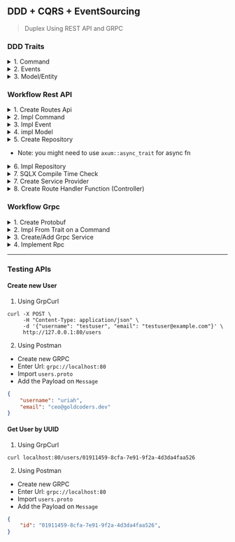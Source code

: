 ## DDD + CQRS + EventSourcing 

> Duplex Using REST API and GRPC

### DDD Traits
<details>
<summary>1. Command</summary>

<br>

```rust
use serde::{de::DeserializeOwned};

#[allow(dead_code)]
pub trait Command: DeserializeOwned {}
```

</details>

<details>
<summary>2. Events</summary>

<br>

```rust
use serde::{de::DeserializeOwned, ser::Serialize};

#[allow(dead_code)]
pub trait Event: DeserializeOwned + Serialize + Unpin + Send + Sync + 'static {}
```

</details>

<details>
<summary>3. Model/Entity</summary>

<br>

```rust
use serde::{de::DeserializeOwned, ser::Serialize};

#[allow(dead_code)]
pub trait Model: Serialize + DeserializeOwned + Unpin + Send + Sync + 'static {}
```

</details>


### Workflow Rest API

<details>
<summary>1. Create Routes Api</summary>

<br>

```rust
pub enum Api {
    CreateUser,
    GetUser,
}

impl From<Api> for &'static str {
    fn from(value: Api) -> Self {
        match value {
            Api::CreateUser => "/users",
            Api::GetUser => "/users/:id",
        }
    }
}
```

</details>


<details>
<summary>2. Impl Command</summary>

<br>

```rust
use serde::Deserialize;

use crate::domain::Command;

#[derive(Deserialize, Debug)]
pub struct CreateUser {
    pub username: String,
    pub email: String,
}

impl Command for CreateUser {}
```

</details>


<details>
<summary>3. Impl Event</summary>

<br>

```rust
use serde::{Deserialize, Serialize};
use uuid::Uuid;

use crate::domain::Event;

#[derive(Serialize, Deserialize, Debug)]
pub struct UserCreated {
    pub id: Uuid,
    pub username: String,
    pub email: String,
}
impl Event for UserCreated {}
```

</details>



<details>
<summary>4. impl Model</summary>

<br>

```rust
use serde::{Deserialize, Serialize};
use uuid::Uuid;

use crate::domain::Model;

#[derive(Serialize, Deserialize, Debug)]
pub struct User {
    pub id: Uuid,
    pub username: String,
    pub email: String,
}

impl Model for User {}

```

</details>



<details>
<summary>5. Create Repository</summary>

<br>

```rust
use axum::async_trait;
use uuid::Uuid;

use crate::{
    events::UserCreated,
    models::{self},
};

#[async_trait]
pub trait UserRepository {
    async fn save_user(&self, user: models::User) -> Result<(), sqlx::Error>;
    async fn save_event(&self, event: UserCreated) -> Result<(), sqlx::Error>;
    async fn find_user_by_id(&self, id: Uuid) -> Result<Option<models::User>, sqlx::Error>;
}
```

</details>

- Note: you might need to use `axum::async_trait` for async fn

<details>
<summary>6. Impl Repository</summary>

<br>

```rust
use axum::async_trait;
use sqlx::{Pool, Postgres};
use uuid::Uuid;

use crate::{events::UserCreated, models, repositories::UserRepository};

#[derive(Clone)]
pub struct PgPool {
    db: Pool<Postgres>,
}

impl PgPool {
    pub fn new(db: Pool<Postgres>) -> Self {
        Self { db }
    }
}

#[async_trait]
impl UserRepository for PgPool {
    async fn save_user(&self, user: models::User) -> Result<(), sqlx::Error> {
        sqlx::query!(
            "INSERT INTO users (id,username,email) VALUES ($1,$2,$3)",
            user.id,
            &user.username,
            &user.email,
        )
        .execute(&self.db)
        .await?;
        Ok(())
    }

    async fn save_event(&self, event: UserCreated) -> Result<(), sqlx::Error> {
        let payload = serde_json::to_value(&event).unwrap();
        sqlx::query!(
            "INSERT INTO events (id,payload) VALUES ($1,$2)",
            Uuid::now_v7(),
            payload
        )
        .execute(&self.db)
        .await?;
        Ok(())
    }

    async fn find_user_by_id(&self, id: Uuid) -> Result<Option<models::User>, sqlx::Error> {
        sqlx::query_as!(models::User, "SELECT * from users WHERE id = $1", id)
            .fetch_optional(&self.db)
            .await
    }
}
```

</details>

<details><summary>7. SQLX Compile Time Check</summary> 

<br>

Note: This is only required if we use `query!` and `query_as!` macro.

```rust
cargo sqlx prepare
```

</details>


<details>
<summary>7. Create Service Provider</summary>

<br>

```rust
use uuid::Uuid;

use crate::{
    commands::CreateUser,
    db,
    events::UserCreated,
    models::{self},
    repositories::UserRepository,
};

#[derive(Clone)]
pub struct UserService {
    pub repo: db::PgPool,
}

impl UserService {
    pub fn new(repo: db::PgPool) -> Self {
        Self { repo }
    }

    pub async fn handle_create_user(&self, cmd: CreateUser) -> Result<(), sqlx::Error> {
        let user = models::User {
            id: Uuid::now_v7(),
            username: cmd.username,
            email: cmd.email,
        };

        let event = UserCreated {
            id: user.id,
            username: user.username.clone(),
            email: user.email.clone(),
        };

        self.repo.save_user(user).await?;
        self.repo.save_event(event).await?;

        Ok(())
    }

    pub async fn handle_get_user_by_id(
        &self,
        id: Uuid,
    ) -> Result<Option<models::User>, sqlx::Error> {
        self.repo.find_user_by_id(id).await
    }
}
```
- Note: You are not limited to one repo to inject here

</details>


<details>
<summary>8. Create Route Handler Function (Controller)</summary>

<br>

```rust
use axum::{
    extract::{Path, State},
    response::IntoResponse,
    Json,
};
use tracing::{error, info};
use uuid::Uuid;

use crate::{
    commands,
    services::{self, UserService},
};

pub async fn create_user(
    State(handler): State<UserService>,
    Json(payload): Json<commands::CreateUser>,
) -> impl IntoResponse {
    match handler.handle_create_user(payload).await {
        Ok(_) => {
            info!("User Created");
            "User created".into_response()
        }
        Err(_) => {
            error!("Failed to Create User");
            "Failed to create user".into_response()
        }
    }
}
pub async fn get_user_by_id(
    State(state): State<services::UserService>,
    Path(id): Path<Uuid>,
) -> impl IntoResponse {
    match state.handle_get_user_by_id(id).await {
        Ok(Some(user)) => {
            info!("User Found:\n {:#?}", user);
            Json(user).into_response()
        }
        Ok(None) => {
            info!("User Not Found");
            "User not found".into_response()
        }
        Err(_) => {
            error!("Failed to Fetch User");
            "Failed to get user".into_response()
        }
    }
}
```
- Note: You have access to State as first Parameter

</details>


### Workflow Grpc

<details>
<summary>1. Create Protobuf</summary>
<br>

Note: It is important to note that any Command / Querries are equivalent to RPC

While both Request and Response can be used by Either Rest or Grpc Service

Through the build.rs we made all Request and Response Be `De/Serializable` 

```proto
syntax = "proto3";
package users;

// we can define here all our commands and querries
// as rpc
// while request and response for the messages
service UserService {
    rpc CreateUser(CreateUserRequest) returns (CreateUserResponse);

    rpc GetUser(GetUserRequest) returns (GetUserResponse);
}

message CreateUserRequest {
    string username =1;
    string email = 2;
}

message CreateUserResponse {}

message GetUserRequest {
    string id = 1;
}

message GetUserResponse {
    string id = 1;
    string username = 2;
    string email = 3;
}

```

</details>


<details>
<summary>2. Impl From Trait on a Command</summary>

<br>

Note: Here we made use of the generated `Message` on proto like `CreateUserRequest` to a command `CreateUser`

```rust
impl From<CreateUserRequest> for CreateUser {
    fn from(value: CreateUserRequest) -> Self {
        CreateUser {
            email: value.email,
            username: value.username,
        }
    }
}
```

<br>

Note: This will help us on Grpc Impl to just use `CreateUser::from(request.into_inner())`

And converting any request to command that we can use our our service provider

</details>



<details>
<summary>3. Create/Add Grpc Service</summary>
<br>

Note: It is important that you passed a state of db pool connection to a `service_provider`


```rust
use sqlx::{Pool, Postgres};
use tonic_reflection::pb::v1alpha::FILE_DESCRIPTOR_SET;

use super::users::GrpcUserServiceImpl;

pub fn services(pool: Pool<Postgres>) -> axum::routing::Router {
    let reflection_service = tonic_reflection::server::Builder::configure()
        .register_encoded_file_descriptor_set(FILE_DESCRIPTOR_SET)
        .build()
        .unwrap();

    tonic::transport::Server::builder()
        .accept_http1(true)
        .add_service(reflection_service)
        .add_service(GrpcUserServiceImpl::new(pool.clone()))
        /// Add your new Service here
        .into_router()
}

```

Note: you can enable `tonic_web` on specific service by doing this

```rust        
.add_service(tonic_web::enable(GrpcUserServiceImpl::new(pool.clone())))
```


</details>


<details>
<summary>4. Implement Rpc</summary>

<br>

```rust
use sqlx::{Pool, Postgres};
use tonic::{Request, Response, Status};
use tracing::{error, info};
use uuid::Uuid;

use crate::{
    commands::CreateUser,
    proto::{
        user_service_server::{UserService as GrpcUserService, UserServiceServer},
        CreateUserRequest, CreateUserResponse, GetUserRequest, GetUserResponse,
    },
    services::UserService,
    PostgreSQL,
};

#[derive(Debug)]
pub struct GrpcUserServiceImpl {
    repo: UserService,
}

impl GrpcUserServiceImpl {
    pub fn new(pool: Pool<Postgres>) -> UserServiceServer<GrpcUserServiceImpl> {
        let user_service = UserService::new(PostgreSQL::new(pool.clone()));
        UserServiceServer::new(GrpcUserServiceImpl { repo: user_service })
    }
}

#[tonic::async_trait]
impl GrpcUserService for GrpcUserServiceImpl {
    async fn create_user(
        &self,
        request: Request<CreateUserRequest>,
    ) -> Result<Response<CreateUserResponse>, Status> {
        let command = CreateUser::from(request.into_inner());

        match self.repo.handle_create_user(command).await {
            Ok(_) => {
                info!("User Created");
                Ok(Response::new(CreateUserResponse {}))
            }
            Err(e) => {
                error!("{}", e);
                Err(Status::already_exists("User already Exists"))
            }
        }
    }

    async fn get_user(
        &self,
        request: Request<GetUserRequest>,
    ) -> Result<Response<GetUserResponse>, Status> {
        let id = Uuid::parse_str(&request.into_inner().id).unwrap();

        match self.repo.handle_get_user_by_id(id).await {
            Ok(Some(user)) => {
                info!("User Found:\n{:#?}", user);
                let response = Response::new(GetUserResponse {
                    id: user.id.to_string(),
                    email: user.email,
                    username: user.username,
                });

                Ok(response)
            }
            Ok(None) => Err(Status::not_found("User Not Found")),
            Err(e) => {
                error!("{}", e);
                Err(Status::not_found("User Not Found"))
            }
        }
    }
}

```

</details>


---

### Testing APIs

#### Create new User 

1. Using GrpCurl

```http
curl -X POST \
     -H "Content-Type: application/json" \
     -d '{"username": "testuser", "email": "testuser@example.com"}' \
     http://127.0.0.1:80/users
```

2. Using Postman
- Create new GRPC
- Enter Url: `grpc://localhost:80`
- Import `users.proto`
- Add the Payload on `Message`

```json
{
    "username": "uriah",
    "email": "ceo@goldcoders.dev"
}
```



#### Get User by UUID

1. Using GrpCurl
```http
curl localhost:80/users/01911459-8cfa-7e91-9f2a-4d3da4faa526
```

2. Using Postman
- Create new GRPC
- Enter Url: `grpc://localhost:80`
- Import `users.proto`
- Add the Payload on `Message`

```json
{
    "id": "01911459-8cfa-7e91-9f2a-4d3da4faa526",
}
```
